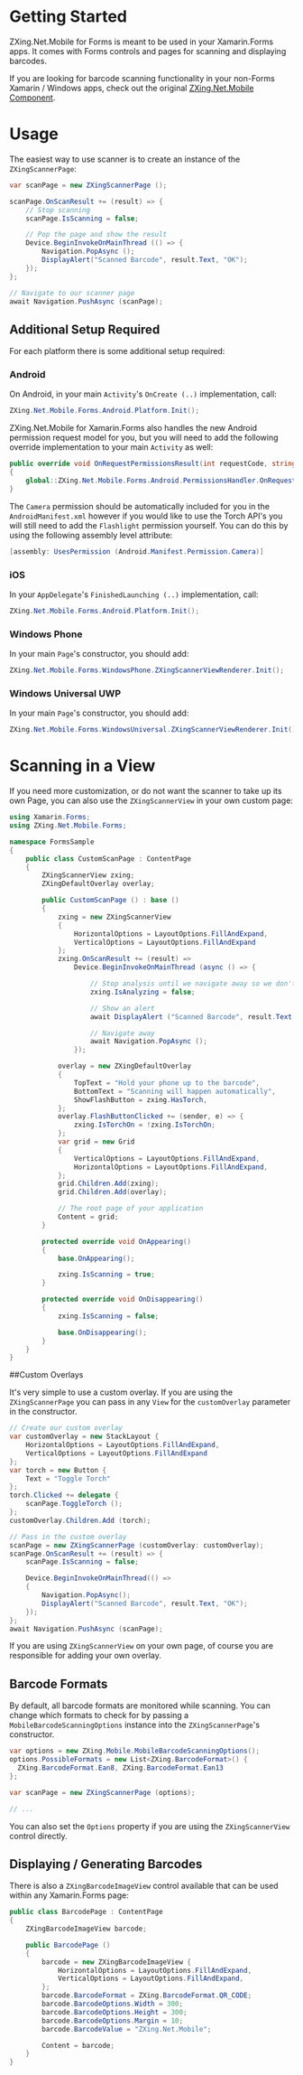 # Getting Started

ZXing.Net.Mobile for Forms is meant to be used in your Xamarin.Forms apps.  It comes with Forms controls and pages for scanning and displaying barcodes.

If you are looking for barcode scanning functionality in your non-Forms Xamarin / Windows apps, check out the original [ZXing.Net.Mobile Component](https://components.xamarin.com/view/zxing.net.mobile).

# Usage

The easiest way to use scanner is to create an instance of the `ZXingScannerPage`: 

```csharp
var scanPage = new ZXingScannerPage ();

scanPage.OnScanResult += (result) => {
	// Stop scanning
    scanPage.IsScanning = false;

	// Pop the page and show the result
    Device.BeginInvokeOnMainThread (() => {
        Navigation.PopAsync ();        
        DisplayAlert("Scanned Barcode", result.Text, "OK");
    });
};

// Navigate to our scanner page
await Navigation.PushAsync (scanPage);
```


## Additional Setup Required

For each platform there is some additional setup required:

### Android 

On Android, in your main `Activity`'s `OnCreate (..)` implementation, call:

```csharp
ZXing.Net.Mobile.Forms.Android.Platform.Init();
```

ZXing.Net.Mobile for Xamarin.Forms also handles the new Android permission request model for you, but you will need to add the following override implementation to your main `Activity` as well:

```csharp
public override void OnRequestPermissionsResult(int requestCode, string[] permissions, Permission[] grantResults)
{
    global::ZXing.Net.Mobile.Forms.Android.PermissionsHandler.OnRequestPermissionsResult (requestCode, permissions, grantResults);           
}
```

The `Camera` permission should be automatically included for you in the `AndroidManifest.xml` however if you would like to use the Torch API's you will still need to add the `Flashlight` permission yourself.  You can do this by using the following assembly level attribute:

```csharp
[assembly: UsesPermission (Android.Manifest.Permission.Camera)]
```

### iOS

In your `AppDelegate`'s `FinishedLaunching (..)` implementation, call:

```csharp
ZXing.Net.Mobile.Forms.Android.Platform.Init();
```


### Windows Phone
In your main `Page`'s constructor, you should add:

```csharp
ZXing.Net.Mobile.Forms.WindowsPhone.ZXingScannerViewRenderer.Init();
```

### Windows Universal UWP

In your main `Page`'s constructor, you should add:

```csharp
ZXing.Net.Mobile.Forms.WindowsUniversal.ZXingScannerViewRenderer.Init();
```



# Scanning in a View

If you need more customization, or do not want the scanner to take up its own Page, you can also use the `ZXingScannerView` in your own custom page:

```csharp
using Xamarin.Forms;
using ZXing.Net.Mobile.Forms;

namespace FormsSample
{
    public class CustomScanPage : ContentPage
    {
        ZXingScannerView zxing;
        ZXingDefaultOverlay overlay;

        public CustomScanPage () : base ()
        {
            zxing = new ZXingScannerView
            {
                HorizontalOptions = LayoutOptions.FillAndExpand,
                VerticalOptions = LayoutOptions.FillAndExpand
            };
            zxing.OnScanResult += (result) => 
                Device.BeginInvokeOnMainThread (async () => {

                    // Stop analysis until we navigate away so we don't keep reading barcodes
                    zxing.IsAnalyzing = false;

                    // Show an alert
                    await DisplayAlert ("Scanned Barcode", result.Text, "OK");

                    // Navigate away
                    await Navigation.PopAsync ();
                });

            overlay = new ZXingDefaultOverlay
            {
                TopText = "Hold your phone up to the barcode",
                BottomText = "Scanning will happen automatically",
                ShowFlashButton = zxing.HasTorch,
            };
            overlay.FlashButtonClicked += (sender, e) => {
                zxing.IsTorchOn = !zxing.IsTorchOn;
            };
            var grid = new Grid
            {
                VerticalOptions = LayoutOptions.FillAndExpand,
                HorizontalOptions = LayoutOptions.FillAndExpand,
            };
            grid.Children.Add(zxing);
            grid.Children.Add(overlay);

            // The root page of your application
            Content = grid;
        }

        protected override void OnAppearing()
        {
            base.OnAppearing();

            zxing.IsScanning = true;
        }

        protected override void OnDisappearing()
        {
            zxing.IsScanning = false;

            base.OnDisappearing();
        }
    }
}
```


##Custom Overlays

It's very simple to use a custom overlay.  If you are using the `ZXingScannerPage` you can pass in any `View` for the `customOverlay` parameter in the constructor.

```csharp
// Create our custom overlay
var customOverlay = new StackLayout {
    HorizontalOptions = LayoutOptions.FillAndExpand,
    VerticalOptions = LayoutOptions.FillAndExpand
};
var torch = new Button {
    Text = "Toggle Torch"
};
torch.Clicked += delegate {
    scanPage.ToggleTorch ();
};
customOverlay.Children.Add (torch);

// Pass in the custom overlay
scanPage = new ZXingScannerPage (customOverlay: customOverlay);
scanPage.OnScanResult += (result) => {
    scanPage.IsScanning = false;

    Device.BeginInvokeOnMainThread(() =>
    {
        Navigation.PopAsync();
        DisplayAlert("Scanned Barcode", result.Text, "OK");
    });
};
await Navigation.PushAsync (scanPage);
```

If you are using `ZXingScannerView` on your own page, of course you are responsible for adding your own overlay.


## Barcode Formats

By default, all barcode formats are monitored while scanning.  You can change which formats to check for by passing a `MobileBarcodeScanningOptions` instance into the `ZXingScannerPage`'s constructor.

```csharp
var options = new ZXing.Mobile.MobileBarcodeScanningOptions();
options.PossibleFormats = new List<ZXing.BarcodeFormat>() { 
  ZXing.BarcodeFormat.Ean8, ZXing.BarcodeFormat.Ean13 
};

var scanPage = new ZXingScannerPage (options);

// ...
```

You can also set the `Options` property if you are using the `ZXingScannerView` control directly.


## Displaying / Generating Barcodes

There is also a `ZXingBarcodeImageView` control available that can be used within any Xamarin.Forms page:

```csharp
public class BarcodePage : ContentPage
{
    ZXingBarcodeImageView barcode;

    public BarcodePage ()
    {
        barcode = new ZXingBarcodeImageView {
            HorizontalOptions = LayoutOptions.FillAndExpand,
            VerticalOptions = LayoutOptions.FillAndExpand,                   
        };
        barcode.BarcodeFormat = ZXing.BarcodeFormat.QR_CODE;
        barcode.BarcodeOptions.Width = 300;
        barcode.BarcodeOptions.Height = 300;
        barcode.BarcodeOptions.Margin = 10;
        barcode.BarcodeValue = "ZXing.Net.Mobile";

        Content = barcode;
    }
}
```
